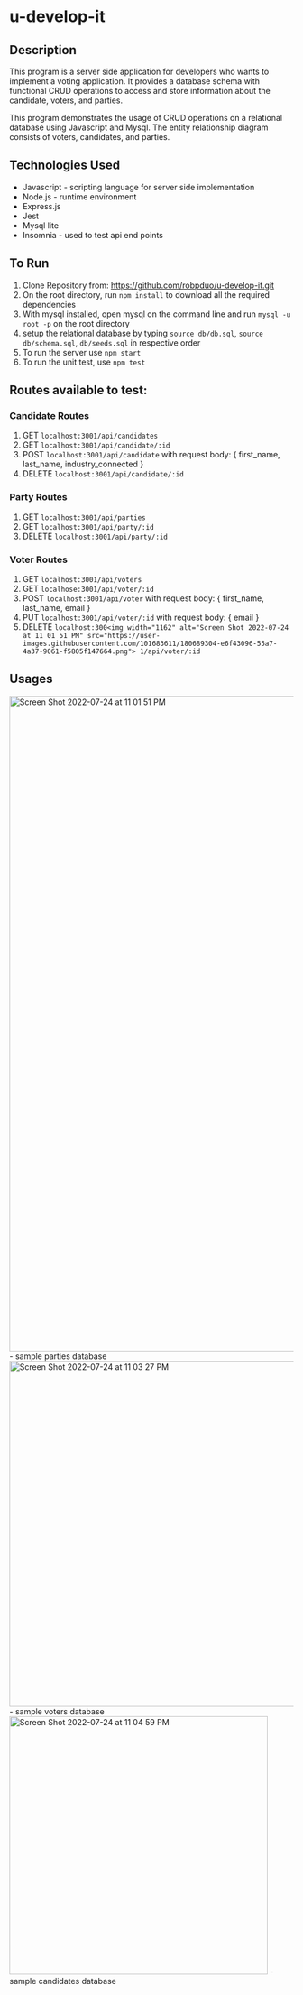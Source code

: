 # u-develop-it

## Description 
This program is a server side application for developers who wants to implement a voting application. It provides a database schema with functional CRUD operations to access and store information about the candidate, voters, and parties. 

This program demonstrates the usage of CRUD operations on a relational database using Javascript and Mysql. The entity relationship diagram consists of voters, candidates, and parties. 

## Technologies Used
- Javascript - scripting language for server side implementation
- Node.js - runtime environment
- Express.js
- Jest
- Mysql lite
- Insomnia - used to test api end points 

## To Run
1. Clone Repository from: https://github.com/robpduo/u-develop-it.git </br>
2. On the root directory, run `npm install` to download all the required dependencies
3. With mysql installed, open mysql on the command line and run `mysql -u root -p` on the root directory
4. setup the relational database by typing `source db/db.sql`, `source db/schema.sql`, `db/seeds.sql` in respective order
5. To run the server use `npm start`
6. To run the unit test, use `npm test`

## Routes available to test:
### Candidate Routes
1. GET `localhost:3001/api/candidates`
2. GET `localhost:3001/api/candidate/:id`
3. POST `localhost:3001/api/candidate` with request body: { first_name, last_name, industry_connected }
4. DELETE `localhost:3001/api/candidate/:id`

### Party Routes
1. GET `localhost:3001/api/parties`
2. GET `localhost:3001/api/party/:id`
3. DELETE `localhost:3001/api/party/:id`

### Voter Routes
1. GET `localhost:3001/api/voters`
2. GET `localhose:3001/api/voter/:id`
3. POST `localhost:3001/api/voter` with request body: { first_name, last_name, email }
4. PUT `localhost:3001/api/voter/:id` with request body: { email }
5. DELETE `localhost:300<img width="1162" alt="Screen Shot 2022-07-24 at 11 01 51 PM" src="https://user-images.githubusercontent.com/101683611/180689304-e6f43096-55a7-4a37-9061-f5805f147664.png">
1/api/voter/:id`

## Usages
<img width="1162" alt="Screen Shot 2022-07-24 at 11 01 51 PM" src="https://user-images.githubusercontent.com/101683611/180690039-ea402917-4371-4572-b33e-af3e973f1179.png">
- sample parties database </br>

<img width="613" alt="Screen Shot 2022-07-24 at 11 03 27 PM" src="https://user-images.githubusercontent.com/101683611/180689737-1acfd232-5971-4734-8a44-2e0ad2ce28ba.png">
- sample voters database </br>

<img width="458" alt="Screen Shot 2022-07-24 at 11 04 59 PM" src="https://user-images.githubusercontent.com/101683611/180690352-ea5a4f58-cdc1-4b9b-b1d6-27b060aa2db3.png">
- sample candidates database </br>




